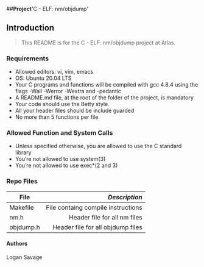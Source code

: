 ##**Project**'C - ELF: nm/objdump'

## Introduction
> This README is for the C - ELF: nm/objdump project at Atlas.

### Requirements
- Allowed editors: vi, vim, emacs
- OS: Ubuntu 20.04 LTS
- Your C programs and functions will be compiled with gcc 4.8.4 using the flags -Wall -Werror -Wextra and -pedantic
- A README.md file, at the root of the folder of the project, is mandatory
- Your code should use the Betty style.
- All your header files should be include guarded
- No more than 5 functions per file

### Allowed Function and System Calls
- Unless specified otherwise, you are allowed to use the C standard library
- You’re not allowed to use system(3)
- You’re not allowed to use exec*(2 and 3)

### Repo Files
| **File** | *__Description__* |
|----------|----------------:|
|Makefile| File containg compile instructions|
|nm.h| Header file for all nm files|
|objdump.h| Header file for all objdump files|

#### Authors
Logan Savage
